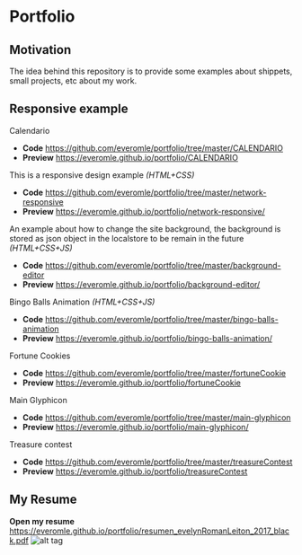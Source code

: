 # Portfolio

## Motivation

The idea behind this repository is to provide some examples about shippets, small projects, etc about my work.

## Responsive example

Calendario
* **Code** https://github.com/everomle/portfolio/tree/master/CALENDARIO
* **Preview** https://everomle.github.io/portfolio/CALENDARIO

This is a responsive design example  *(HTML+CSS)*
* **Code** https://github.com/everomle/portfolio/tree/master/network-responsive
* **Preview** https://everomle.github.io/portfolio/network-responsive/

An example about how to change the site background, the background is stored as json object in the localstore to be remain in the future *(HTML+CSS+JS)*
* **Code** https://github.com/everomle/portfolio/tree/master/background-editor
* **Preview** https://everomle.github.io/portfolio/background-editor/

Bingo Balls Animation  *(HTML+CSS+JS)*
* **Code** https://github.com/everomle/portfolio/tree/master/bingo-balls-animation
* **Preview** https://everomle.github.io/portfolio/bingo-balls-animation/

Fortune Cookies
* **Code** https://github.com/everomle/portfolio/tree/master/fortuneCookie
* **Preview** https://everomle.github.io/portfolio/fortuneCookie

Main Glyphicon
* **Code** https://github.com/everomle/portfolio/tree/master/main-glyphicon
* **Preview** https://everomle.github.io/portfolio/main-glyphicon/


Treasure contest
* **Code** https://github.com/everomle/portfolio/tree/master/treasureContest
* **Preview** https://everomle.github.io/portfolio/treasureContest


## My Resume
**Open my resume** https://everomle.github.io/portfolio/resumen_evelynRomanLeiton_2017_black.pdf
![alt tag](https://everomle.github.io/portfolio/resumen_evelynRomanLeiton_2017_black.png)
